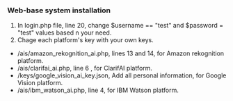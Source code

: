 ### Web-base system installation

1. In login.php file, line 20, change $username == "test" and $password = "test" values based n your need.
2. Chage each platform's key with your own keys.
  - /ais/amazon_rekognition_ai.php, lines 13 and 14, for Amazon rekognition platform.
  - /ais/clarifai_ai.php, line 6 , for ClarifAI platform.
  - /keys/google_vision_ai_key.json, Add all personal information, for Google Vision platform.
  - /ais/ibm_watson_ai.php, line 4, for IBM Watson platform.
